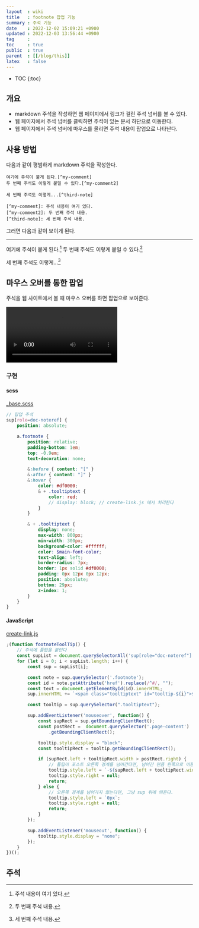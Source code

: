 ```yaml
---
layout  : wiki
title   : footnote 팝업 기능
summary : 주석 기능
date    : 2022-12-02 15:09:21 +0900
updated : 2022-12-03 13:56:44 +0900
tag     : 
toc     : true
public  : true
parent  : [[/blog/this]]
latex   : false
---
```

* TOC
{:toc}

## 개요

- markdown 주석을 작성하면 웹 페이지에서 링크가 걸린 주석 넘버를 볼 수 있다.
- 웹 페이지에서 주석 넘버를 클릭하면 주석이 있는 문서 하단으로 이동한다.
- 웹 페이지에서 주석 넘버에 마우스를 올리면 주석 내용이 팝업으로 나타난다.

## 사용 방법

다음과 같이 평범하게 markdown 주석을 작성한다.

```
여기에 주석이 붙게 된다.[^my-comment]
두 번째 주석도 이렇게 붙일 수 있다.[^my-comment2]

세 번째 주석도 이렇게...[^third-note]

[^my-comment]: 주석 내용이 여기 있다.
[^my-comment2]: 두 번째 주석 내용.
[^third-note]: 세 번째 주석 내용.
```

그러면 다음과 같이 보이게 된다.

---

여기에 주석이 붙게 된다.[^my-comment]
두 번째 주석도 이렇게 붙일 수 있다.[^my-comment2]

세 번째 주석도 이렇게...[^third-note]


## 마우스 오버를 통한 팝업

주석을 웹 사이트에서 볼 때 마우스 오버를 하면 팝업으로 보여준다.

<video controls autoplay loop><source src=" /resource/wiki/blog/this/footnote/205227869-68135216-dd8c-442a-b557-a7db53e0c3da.mp4 " type="video/mp4"></video>

### 구현

#### scss

[_base.scss]( https://github.com/johngrib/johngrib.github.io/blob/master/_sass/_base.scss#L182 )

```scss
// 팝업 주석
sup[role=doc-noteref] {
    position: absolute;

    a.footnote {
        position: relative;
        padding-bottom: 1em;
        top: -0.9em;
        text-decoration: none;

        &:before { content: "[" }
        &:after { content: "]" }
        &:hover {
            color: #df0000;
            & + .tooltiptext {
                color: red;
                // display: block; // create-link.js 에서 처리한다
            }
        }

        & + .tooltiptext {
            display: none;
            max-width: 800px;
            min-width: 300px;
            background-color: #ffffff;
            color: $main-font-color;
            text-align: left;
            border-radius: 7px;
            border: 1px solid #df0000;
            padding: 0px 12px 0px 12px;
            position: absolute;
            bottom: 29px;
            z-index: 1;
        }
    }
}
```

#### JavaScript

[create-link.js]( https://github.com/johngrib/johngrib.github.io/blob/master/js/create-link.js#L136 )

```javascript
;(function footnoteToolTip() {
    // 주석에 툴팁을 붙인다
    const supList = document.querySelectorAll('sup[role="doc-noteref"]');
    for (let i = 0; i < supList.length; i++) {
        const sup = supList[i];

        const note = sup.querySelector('.footnote');
        const id = note.getAttribute('href').replace(/^#/, "");
        const text = document.getElementById(id).innerHTML;
        sup.innerHTML += `<span class="tooltiptext" id="tooltip-${i}">${text}</span>`

        const tooltip = sup.querySelector(".tooltiptext");

        sup.addEventListener('mouseover', function() {
            const supRect = sup.getBoundingClientRect();
            const postRect =  document.querySelector('.page-content')
                .getBoundingClientRect();

            tooltip.style.display = "block";
            const tooltipRect = tooltip.getBoundingClientRect();

            if (supRect.left + tooltipRect.width > postRect.right) {
                // 툴팁이 포스트 오른쪽 경계를 넘어간다면, 넘어간 만큼 왼쪽으로 이동시킨다.
                tooltip.style.left = `-${supRect.left + tooltipRect.width - postRect.right}px`;
                tooltip.style.right = null;
                return;
            } else {
                // 오른쪽 경계를 넘어가지 않는다면, 그냥 sup 위에 띄운다.
                tooltip.style.left = `0px`;
                tooltip.style.right = null;
                return;
            }
        });

        sup.addEventListener('mouseout', function() {
            tooltip.style.display = "none";
        });
    }
})();
```


## 주석

[^my-comment]: 주석 내용이 여기 있다.
[^my-comment2]: 두 번째 주석 내용.
[^third-note]: 세 번째 주석 내용.


